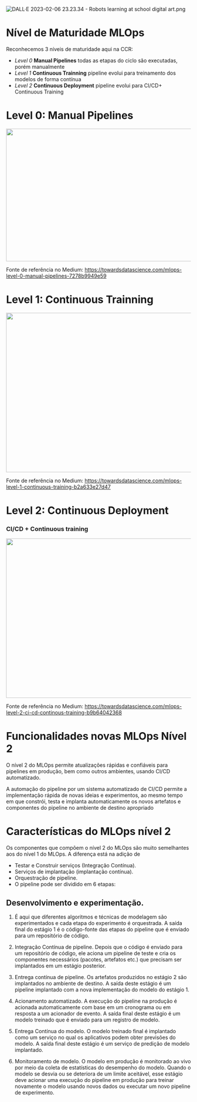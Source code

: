 ![DALL·E 2023-02-06 23.23.34 - Robots learning at school  digital art.png](/.attachments/DALL·E%202023-02-06%2023.23.34%20-%20Robots%20learning%20at%20school%20%20digital%20art-f8a29807-6f6f-485b-ae16-e84fb95c84fe.png)

# Nível de Maturidade MLOps

Reconhecemos 3 níveis de maturidade aqui na CCR:

- *Level 0* **Manual Pipelines** todas as etapas do ciclo são executadas, porém manualmente
- *Level 1* **Continuous Trainning** pipeline evolui para treinamento dos modelos de forma contínua
- *Level 2* **Continuous Deployment** pipeline evolui para CI/CD+ Continuous Training


# Level 0:  Manual Pipelines

<B style="font-weight:normal"  id="docs-internal-guid-2191a15a-7fff-fcac-a560-ab2fc816c325"><IMG  width="895px;"  height="361px;"  src="https://lh5.googleusercontent.com/43kY2uvIxCZS7LJWpMyOG4DNQ-rEb8s8rOCtbp0VdJ1OXfRQJVQfL5MXo62ngkuAAM9FLfUMD2C_rezH07JNU9OhLL13JOAiBiVgczZpNB37Vx8_nKESVqZeO4YpcYxVMLMWUoWcw5ZWIcLB4xFVuReI_Ee3n_YhztyZd1uBlWlBK1ime8QCzVrZtfCaOVZ1=nw"/></B>

Fonte de referência no Medium: https://towardsdatascience.com/mlops-level-0-manual-pipelines-7278b9949e59


# Level 1:  Continuous Trainning

<B style="font-weight:normal"  id="docs-internal-guid-45ea7c10-7fff-1445-31bd-5ace1ca8b736"><IMG  width="775px;"  height="434px;"  src="https://lh5.googleusercontent.com/Ltbw-JuDrXYhItvo2r2ES8qHjGfysu6E7Y2iYkVdmvns5lQWXdiVQeiEiC4u0IqcPRpf517He5v52Th52ZmbllA9aTrBxI4ceSFAiXmzsa-UutR1NtoJ6nyP4UQrOznAT2ENyZ2NkcQj6CsCAQ0NRctFGnKd41-MJqlpHZKI0cGaj2agFQI66NNvh5MwmOQe=nw"/></B>


Fonte de referência no Medium: https://towardsdatascience.com/mlops-level-1-continuous-training-b2a633e27d47

# Level 2:  Continuous Deployment 
### CI/CD + Continuous training

<B style="font-weight:normal"  id="docs-internal-guid-b38f8c24-7fff-593b-83fd-0a2532b87b04"><IMG  width="832px;"  height="434px;"  src="https://lh3.googleusercontent.com/_bhMJpTmKEPK_ae1POUfjC8iJYQ2aDqsSiLfsGUkUUPS9PY7nLBOVqmvl8SvMzL8iJBwGrJGkiHI-bK6gnoMlxG9luSOD_81JGC4QgQERplkB39BYdFtRmJCi6vEw0KX1h8Imm7FsVwm5DD4vGHZkdtzAEAskwI81-RDBMu6m_34AnE2Nliy86U9n6jWrLBL=nw"/></B>

Fonte de referência no Medium: https://towardsdatascience.com/mlops-level-2-ci-cd-continous-training-b9b64042368


# Funcionalidades novas MLOps Nível 2


O nível 2 do MLOps permite atualizações rápidas e confiáveis para pipelines em produção, bem como outros ambientes, usando CI/CD automatizado. 

A automação do pipeline por um sistema automatizado de CI/CD permite a implementação rápida de novas ideias e experimentos, ao mesmo tempo em que constrói, testa e implanta automaticamente os novos artefatos e componentes do pipeline no ambiente de destino apropriado

# Características do MLOps nível 2

Os componentes que compõem o nível 2 do MLOps são muito semelhantes aos do nível 1 do MLOps. A diferença está na adição de

- Testar e Construir serviços (Integração Contínua).
- Serviços de implantação (implantação contínua).
- Orquestração de pipeline.
- O pipeline pode ser dividido em 6 etapas:

## Desenvolvimento e experimentação. 

1. É aqui que diferentes algoritmos e técnicas de modelagem são experimentados e cada etapa do experimento é orquestrada. A saída final do estágio 1 é o código-fonte das etapas do pipeline que é enviado para um repositório de código.

1. Integração Contínua de pipeline. Depois que o código é enviado para um repositório de código, ele aciona um pipeline de teste e cria os componentes necessários (pacotes, artefatos etc.) que precisam ser implantados em um estágio posterior.

1. Entrega contínua de pipeline. Os artefatos produzidos no estágio 2 são implantados no ambiente de destino. A saída deste estágio é um pipeline implantado com a nova implementação do modelo do estágio 1.

1. Acionamento automatizado. A execução do pipeline na produção é acionada automaticamente com base em um cronograma ou em resposta a um acionador de evento. A saída final deste estágio é um modelo treinado que é enviado para um registro de modelo.

1. Entrega Contínua do modelo. O modelo treinado final é implantado como um serviço no qual os aplicativos podem obter previsões do modelo. A saída final deste estágio é um serviço de predição de modelo implantado.

1. Monitoramento de modelo. O modelo em produção é monitorado ao vivo por meio da coleta de estatísticas do desempenho do modelo. Quando o modelo se desvia ou se deteriora de um limite aceitável, esse estágio deve acionar uma execução do pipeline em produção para treinar novamente o modelo usando novos dados ou executar um novo pipeline de experimento.
